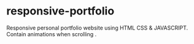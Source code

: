 # responsive-portfolio

Responsive personal portfolio website using HTML CSS & JAVASCRIPT.
Contain animations when scrolling .
